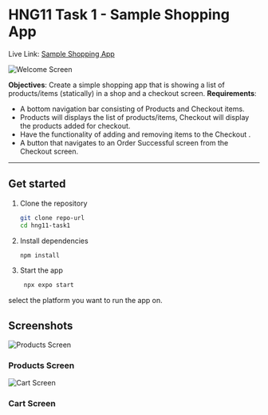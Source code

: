 # HNG11 Task 1 - Sample Shopping App
Live Link: [Sample Shopping App](https://appetize.io/app/3mhudfztedbh2wn5hhypesnmyu?device=pixel7&osVersion=13.0)

![Welcome Screen](./assets/images/welcome%20screen.png)

**Objectives**: Create a simple shopping app that is showing a list of products/items (statically) in a shop and a checkout screen.
**Requirements**:
- A bottom navigation bar consisting of Products and Checkout items.
- Products will displays the list of products/items, Checkout will display the products added for checkout.
- Have the functionality of adding and removing items to the Checkout .
- A button that navigates to an Order Successful screen from the Checkout screen.

---

## Get started

1. Clone the repository

   ```bash
   git clone repo-url
   cd hng11-task1
    ```
2. Install dependencies

   ```bash
   npm install
   ```

3. Start the app

   ```bash
    npx expo start
   ```

select the platform you want to run the app on.


## Screenshots
![Products Screen](./assets/images/product%20screen.png)
### Products Screen
![Cart Screen](./assets/images/cart%20screen.png)
### Cart Screen